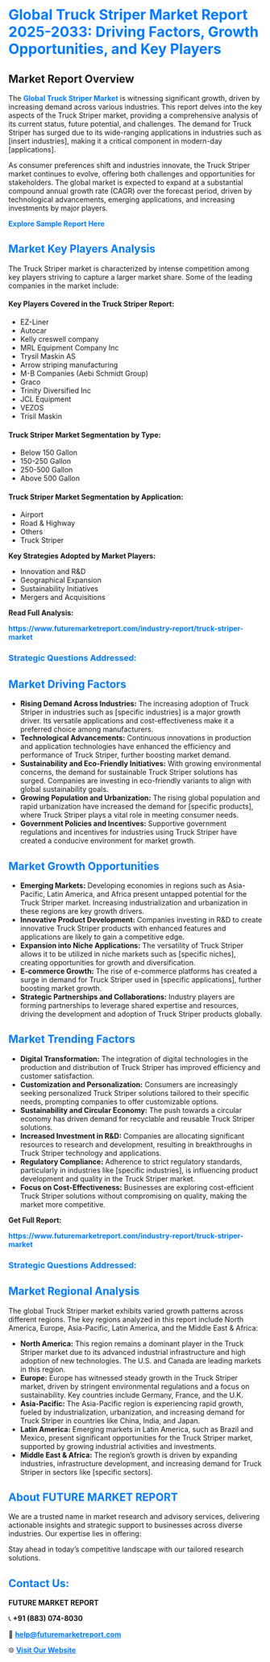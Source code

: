 <h1 style="color: #007BFF;">Global Truck Striper Market Report 2025-2033: Driving Factors, Growth Opportunities, and Key Players</h1>

<section id="overview">
<h2>Market Report Overview</h2>
<p>The <a href="https://www.futuremarketreport.com/industry-report/truck-striper-market" style="color: #007BFF; text-decoration: none;"><strong>Global Truck Striper Market</strong></a> is witnessing significant growth, driven by increasing demand across various industries. This report delves into the key aspects of the Truck Striper market, providing a comprehensive analysis of its current status, future potential, and challenges. The demand for Truck Striper has surged due to its wide-ranging applications in industries such as [insert industries], making it a critical component in modern-day [applications].</p>
<p>As consumer preferences shift and industries innovate, the Truck Striper market continues to evolve, offering both challenges and opportunities for stakeholders. The global market is expected to expand at a substantial compound annual growth rate (CAGR) over the forecast period, driven by technological advancements, emerging applications, and increasing investments by major players.</p>
</section>

<section id="overview">
<p><a href="https://www.futuremarketreport.com/request-sample/reportId=128408" style="color: #007BFF; text-decoration: none;"><strong>Explore Sample Report Here</strong></a></p>
</section>

<section id="key-players">
<h2 style="color: #007BFF;">Market Key Players Analysis</h2>
<p>The Truck Striper market is characterized by intense competition among key players striving to capture a larger market share. Some of the leading companies in the market include:</p>
<h4>Key Players Covered in the Truck Striper Report:</h4>
<ul><li>EZ-Liner</li><li>Autocar</li><li>Kelly creswell company</li><li>MRL Equipment Company Inc</li><li>Trysil Maskin AS</li><li>Arrow striping manufacturing</li><li>M-B Companies (Aebi Schmidt Group)</li><li>Graco</li><li>Trinity Diversified Inc</li><li>JCL Equipment</li><li>VEZOS</li><li>Trisil Maskin</li></ul>
<h4>Truck Striper Market Segmentation by Type:</h4>
<ul><li>Below 150 Gallon</li><li>150-250 Gallon</li><li>250-500 Gallon</li><li>Above 500 Gallon</li></ul>

<h4>Truck Striper Market Segmentation by Application:</h4>
<ul><li>Airport</li><li>Road &amp; Highway</li><li>Others</li><li>Truck Striper</li></ul>
<p><strong>Key Strategies Adopted by Market Players:</strong></p>
<ul>
<li>Innovation and R&D</li>
<li>Geographical Expansion</li>
<li>Sustainability Initiatives</li>
<li>Mergers and Acquisitions</li>
</ul>
</section>

<section>
<p><strong>Read Full Analysis: </strong></p><a href="https://www.futuremarketreport.com/industry-report/truck-striper-market" style="color: #007BFF; text-decoration: none;"><strong>https://www.futuremarketreport.com/industry-report/truck-striper-market</strong></a>
<h3 style="color: #007BFF;">Strategic Questions Addressed:</h3>
</section>

<section id="driving-factors">
<h2 style="color: #007BFF;">Market Driving Factors</h2>
<ul>
<li><strong>Rising Demand Across Industries:</strong> The increasing adoption of Truck Striper in industries such as [specific industries] is a major growth driver. Its versatile applications and cost-effectiveness make it a preferred choice among manufacturers.</li>
<li><strong>Technological Advancements:</strong> Continuous innovations in production and application technologies have enhanced the efficiency and performance of Truck Striper, further boosting market demand.</li>
<li><strong>Sustainability and Eco-Friendly Initiatives:</strong> With growing environmental concerns, the demand for sustainable Truck Striper solutions has surged. Companies are investing in eco-friendly variants to align with global sustainability goals.</li>
<li><strong>Growing Population and Urbanization:</strong> The rising global population and rapid urbanization have increased the demand for [specific products], where Truck Striper plays a vital role in meeting consumer needs.</li>
<li><strong>Government Policies and Incentives:</strong> Supportive government regulations and incentives for industries using Truck Striper have created a conducive environment for market growth.</li>
</ul>
</section>

<section id="growth-opportunities">
<h2 style="color: #007BFF;">Market Growth Opportunities</h2>
<ul>
<li><strong>Emerging Markets:</strong> Developing economies in regions such as Asia-Pacific, Latin America, and Africa present untapped potential for the Truck Striper market. Increasing industrialization and urbanization in these regions are key growth drivers.</li>
<li><strong>Innovative Product Development:</strong> Companies investing in R&D to create innovative Truck Striper products with enhanced features and applications are likely to gain a competitive edge.</li>
<li><strong>Expansion into Niche Applications:</strong> The versatility of Truck Striper allows it to be utilized in niche markets such as [specific niches], creating opportunities for growth and diversification.</li>
<li><strong>E-commerce Growth:</strong> The rise of e-commerce platforms has created a surge in demand for Truck Striper used in [specific applications], further boosting market growth.</li>
<li><strong>Strategic Partnerships and Collaborations:</strong> Industry players are forming partnerships to leverage shared expertise and resources, driving the development and adoption of Truck Striper products globally.</li>
</ul>
</section>

<section id="trending-factors">
<h2 style="color: #007BFF;">Market Trending Factors</h2>
<ul>
<li><strong>Digital Transformation:</strong> The integration of digital technologies in the production and distribution of Truck Striper has improved efficiency and customer satisfaction.</li>
<li><strong>Customization and Personalization:</strong> Consumers are increasingly seeking personalized Truck Striper solutions tailored to their specific needs, prompting companies to offer customizable options.</li>
<li><strong>Sustainability and Circular Economy:</strong> The push towards a circular economy has driven demand for recyclable and reusable Truck Striper solutions.</li>
<li><strong>Increased Investment in R&D:</strong> Companies are allocating significant resources to research and development, resulting in breakthroughs in Truck Striper technology and applications.</li>
<li><strong>Regulatory Compliance:</strong> Adherence to strict regulatory standards, particularly in industries like [specific industries], is influencing product development and quality in the Truck Striper market.</li>
<li><strong>Focus on Cost-Effectiveness:</strong> Businesses are exploring cost-efficient Truck Striper solutions without compromising on quality, making the market more competitive.</li>
</ul>
</section>

<section>
<p><strong>Get Full Report: </strong></p><a href="https://www.futuremarketreport.com/industry-report/truck-striper-market" style="color: #007BFF; text-decoration: none;"><strong>https://www.futuremarketreport.com/industry-report/truck-striper-market</strong></a>
<h3 style="color: #007BFF;">Strategic Questions Addressed:</h3>
</section>


<section id="regional-analysis">
<h2 style="color: #007BFF;">Market Regional Analysis</h2>
<p>The global Truck Striper market exhibits varied growth patterns across different regions. The key regions analyzed in this report include North America, Europe, Asia-Pacific, Latin America, and the Middle East & Africa:</p>
<ul>
<li><strong>North America:</strong> This region remains a dominant player in the Truck Striper market due to its advanced industrial infrastructure and high adoption of new technologies. The U.S. and Canada are leading markets in this region.</li>
<li><strong>Europe:</strong> Europe has witnessed steady growth in the Truck Striper market, driven by stringent environmental regulations and a focus on sustainability. Key countries include Germany, France, and the U.K.</li>
<li><strong>Asia-Pacific:</strong> The Asia-Pacific region is experiencing rapid growth, fueled by industrialization, urbanization, and increasing demand for Truck Striper in countries like China, India, and Japan.</li>
<li><strong>Latin America:</strong> Emerging markets in Latin America, such as Brazil and Mexico, present significant opportunities for the Truck Striper market, supported by growing industrial activities and investments.</li>
<li><strong>Middle East & Africa:</strong> The region’s growth is driven by expanding industries, infrastructure development, and increasing demand for Truck Striper in sectors like [specific sectors].</li>
</ul>
</section>

<footer>
<h2 style="color: #007BFF;">About FUTURE MARKET REPORT</h2>
<p>We are a trusted name in market research and advisory services, delivering actionable insights and strategic support to businesses across diverse industries. Our expertise lies in offering:</p>

<p>Stay ahead in today’s competitive landscape with our tailored research solutions.</p>

<h2 style="color: #007BFF;">Contact Us:</h2>
<p><strong>FUTURE MARKET REPORT</strong></p>
<p>📞 <strong>+91 (883) 074-8030</strong></p>
<p>📧 <strong><a href="mailto:help@futuremarketreport.com" style="color: #007BFF;">help@futuremarketreport.com</a></strong></p>
<p>🌐 <strong><a href="https://www.futuremarketreport.com/" style="color: #007BFF;">Visit Our Website</a></strong></p>
</footer>
